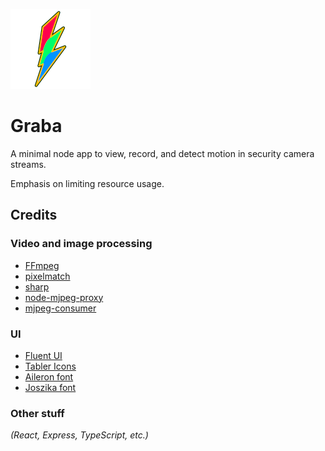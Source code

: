 ![Graba](docs/hasty-128.png)

# Graba

A minimal node app to view, record, and detect motion in security camera streams.

Emphasis on limiting resource usage.

## Credits

### Video and image processing

- [FFmpeg](https://ffmpeg.org/)
- [pixelmatch](https://github.com/mapbox/pixelmatch)
- [sharp](https://github.com/lovell/sharp)
- [node-mjpeg-proxy](https://github.com/philrene/node-mjpeg-proxy)
- [mjpeg-consumer](https://github.com/mmaelzer/mjpeg-consumer)

### UI

- [Fluent UI](https://developer.microsoft.com/en-us/fluentui#/)
- [Tabler Icons](https://tabler-icons.io)
- [Aileron font](https://fontlibrary.org/en/font/aileron)
- [Joszika font](https://fontlibrary.org/en/font/joszika)

### Other stuff

_(React, Express, TypeScript, etc.)_
